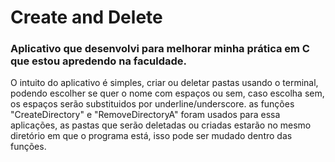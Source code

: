 # Create and Delete

### Aplicativo que desenvolvi para melhorar minha prática em C que estou apredendo na faculdade.
O intuito do aplicativo é simples, criar ou deletar pastas usando o terminal, podendo escolher se quer o nome com espaços ou sem, caso escolha sem, os espaços serão substituidos por underline/underscore.
as funções "CreateDirectory" e "RemoveDirectoryA" foram usados para essa aplicações, as pastas que serão deletadas ou criadas estarão no mesmo diretório em que o programa está, isso pode ser mudado dentro das funções.
